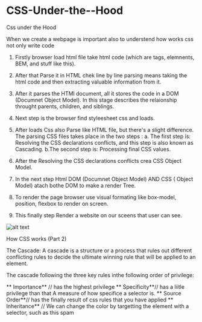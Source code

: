 # CSS-Under-the--Hood

Css under the Hood

When we create a webpage is important also to understend how works css not only write code

1. Firstly browser load html file take html code (which are tags, elemnents, BEM, and stuff like this).

2. After that Parse it in HTML chek line by line parsing means taking the html code and then extracting valuable information from it.

3. After it parses the HTMl document, all it stores the code in a DOM (Documnet Object Model). In this stage describes the relaionship throught parents, children, and siblings.

4. Next step is the browser find styleesheet css and loads.

5. After loads Css also Parse like HTML file, but there's a slight difference. The parsing CSS files takes place in the two steps :
   a. The first step is: Resolving the CSS declarations conflicts, and this step is also known as Cascading.
   b.The second step is: Processing final CSS values.

6. After the Resolving the CSS declarations conflicts crea CSS Object Model.

7. In the next step Html DOM (Documnet Object Model) AND CSS ( Object Model) atach bothe DOM to make a render Tree.

8. To render the page browser use visual formating like box-model, position, flexbox to render on screen.

9. This finally step Render a website on our sceens that user can see.

![alt text](https://i.postimg.cc/LsfGJy0j/CSS-underhood-css-interview-questions-edureka-1.png)

How CSS works (Part 2)

The Cascade:
A cascade is a structure or a process that rules out different conflicting rules to decide the ultimate winning rule that will be applied to an element.

The cascade following the three key rules inthe following order of privilege:

** Importance** // has the highest privilege
** Specificity**// has a liitle privilege than that A measure of how specifice a selector is.
** Source Order**// has the finally result of css rules that you have applied
** Inheritance** // We can change the color by targetting the element with a selector, such as this spam
